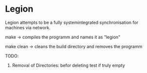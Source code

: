 Legion
======

Legion attempts to be a fully systemintegrated synchronisation for machines via
network.


make        -> compiles the programm and names it as "legion"

make clean  -> cleans the build directory and removes the programm


TODO:

1) Removal of Directories: befor deleting test if truly empty
